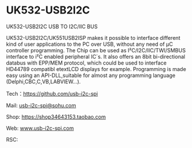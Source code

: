 # UK532-USB2I2C
UK532-USB2I2C USB TO I2C/IIC BUS

UK532-USB2I2C/UK551USB2ISP makes it possible to interface different kind of user
applications to the PC over USB, without any need of µC controller programming.
The Chip can be used as I²C/I2C/IIC/TWI/SMBUS interface to i²C enabled peripheral IC´s.
It also offers an 8bit bi-directional databus with EPP/MEM protocol, 
which could be used to interface HD44789 compatibl etextLCD
displays for example.
Programming is made easy using an API-DLL,suitable for almost any programming language
(Delphi,CBC,C,VB,LABVIEW...).


Tech：https://github.com/usb-i2c-spi

Mail: usb-i2c-spi@sohu.com

Shop: https://shop34643153.taobao.com

Web: www.usb-i2c-spi.com

RSC:
